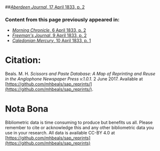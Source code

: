 ##[*Aberdeen Journal*, 17 April 1833, p. 2](https://mhbeals.github.io/sap_html/Aberdeen-Journal/Aberdeen-Journal-17-April-1833-p-2)

### Content from this page previously appeared in:
+ [*Morning Chronicle*, 6 April 1833, p. 2](https://mhbeals.github.io/sap_html/Morning-Chronicle/Morning-Chronicle-6-April-1833-p-2)
+ [*Freeman's Journal*, 9 April 1833, p. 2](https://mhbeals.github.io/sap_html/Freeman's-Journal/Freeman's-Journal-9-April-1833-p-2)
+ [*Caledonian Mercury*, 10 April 1833, p. 1](https://mhbeals.github.io/sap_html/Caledonian-Mercury/Caledonian-Mercury-10-April-1833-p-1)
                    
# Citation: 

Beals. M. H. *Scissors and Paste Database: A Map of Reprinting and Reuse in the Anglophone Newspaper Press v.1.0.1.* 2 June 2017. Available at [https://github.com/mhbeals/sap_reprints/](https://github.com/mhbeals/sap_reprints/). 
                    
# Nota Bona

Bibliometric data is time consuming to produce but benefits us all. Please remember to cite or acknowledge this and any other bibliometric data you use in your research. All data is available CC-BY 4.0 at [https://github.com/mhbeals/sap_reprints](https://github.com/mhbeals/sap_reprints)